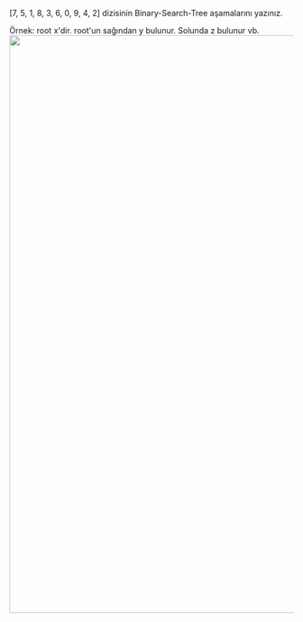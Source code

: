 [7, 5, 1, 8, 3, 6, 0, 9, 4, 2] dizisinin Binary-Search-Tree aşamalarını yazınız.

Örnek: root x'dir. root'un sağından y bulunur. Solunda z bulunur vb. <br>
<img src="https://i.ibb.co/D8bbKvM/binary-Search.jpg" width="1024" height="1024"/>


